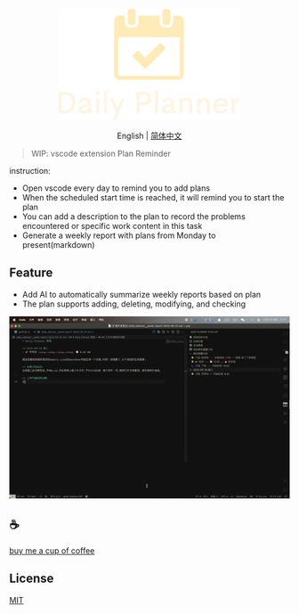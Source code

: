 <p align="center">
<img height="200" src="./assets/kv.png" alt="Daily Planner">
</p>
<p align="center"> English | <a href="./README_zh.md">简体中文</a></p>

>WIP: vscode extension Plan Reminder

instruction:
   - Open vscode every day to remind you to add plans
   - When the scheduled start time is reached, it will remind you to start the plan
   - You can add a description to the plan to record the problems encountered or specific work content in this task
   - Generate a weekly report with plans from Monday to present(markdown)
  
## Feature
- Add AI to automatically summarize weekly reports based on plan
- The plan supports adding, deleting, modifying, and checking

![demo](assets/demo.gif)

## :coffee:

[buy me a cup of coffee](https://github.com/Simon-He95/sponsor)

## License

[MIT](./license)
